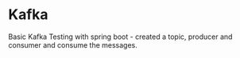 # Kafka
Basic Kafka Testing with spring boot - created a topic, producer and consumer and consume the messages.
